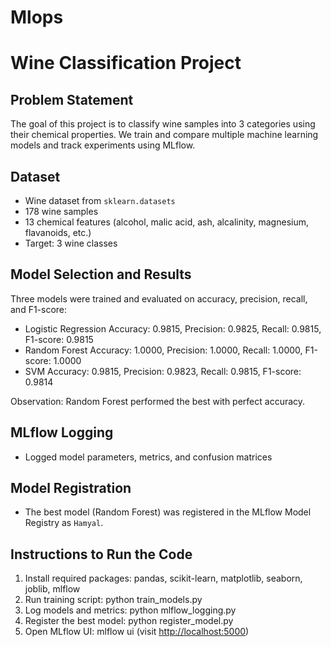 # Mlops
# Wine Classification Project

## Problem Statement

The goal of this project is to classify wine samples into 3 categories using their chemical properties. We train and compare multiple machine learning models and track experiments using MLflow.

## Dataset

* Wine dataset from `sklearn.datasets`
* 178 wine samples
* 13 chemical features (alcohol, malic acid, ash, alcalinity, magnesium, flavanoids, etc.)
* Target: 3 wine classes

## Model Selection and Results

Three models were trained and evaluated on accuracy, precision, recall, and F1-score:

* Logistic Regression
  Accuracy: 0.9815, Precision: 0.9825, Recall: 0.9815, F1-score: 0.9815
* Random Forest
  Accuracy: 1.0000, Precision: 1.0000, Recall: 1.0000, F1-score: 1.0000
* SVM
  Accuracy: 0.9815, Precision: 0.9823, Recall: 0.9815, F1-score: 0.9814

Observation: Random Forest performed the best with perfect accuracy.

## MLflow Logging

* Logged model parameters, metrics, and confusion matrices

## Model Registration

* The best model (Random Forest) was registered in the MLflow Model Registry as `Hamyal`.

## Instructions to Run the Code

1. Install required packages: pandas, scikit-learn, matplotlib, seaborn, joblib, mlflow
2. Run training script: python train\_models.py
3. Log models and metrics: python mlflow\_logging.py
4. Register the best model: python register\_model.py
5. Open MLflow UI: mlflow ui (visit [http://localhost:5000](http://localhost:5000))

